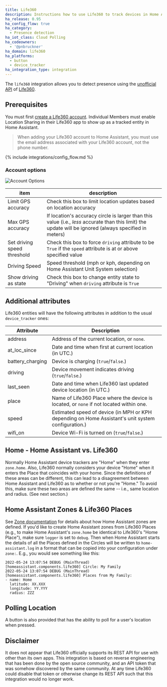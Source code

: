 ```yaml
---
title: Life360
description: Instructions how to use Life360 to track devices in Home Assistant.
ha_release: 0.95
ha_config_flow: true
ha_category:
  - Presence detection
ha_iot_class: Cloud Polling
ha_codeowners:
  - '@pnbruckner'
ha_domain: life360
ha_platforms:
  - button
  - device_tracker
ha_integration_type: integration
---
```


The `life360` integration allows you to detect presence using the [unofficial API](#disclaimer) of [Life360](https://www.life360.com/).

## Prerequisites

You must first [create a Life360 account](https://app.life360.com/sign-up).
Individual Members must enable Location Sharing in their Life360 app to show up as a tracked entity in Home Assistant.

> When adding your Life360 account to Home Assistant, you must use the email address associated with your Life360 account, not the phone number.

{% include integrations/config_flow.md %}

### Account options

![Account Options](/images/integrations/life360/integration_options.png)

item | description
-|-
Limit GPS accuracy | Check this box to limit location updates based on location accuracy
Max GPS accuracy | If location's accuracy circle is larger than this value (i.e., _less_ accurate than this limit) the update will be ignored (always specified in meters)
Set driving speed threshold | Check this box to force `driving` attribute to be `True` if the `speed` attribute is at or above specified value
Driving Speed | Speed threshold (mph or kph, depending on Home Assistant Unit System selection)
Show driving as state | Check this box to change entity state to "Driving" when `driving` attribute is `True`

## Additional attributes

Life360 entities will have the following attributes in addition to the usual `device_tracker` ones:

| Attribute        | Description                                                                                        |
| ---------------- | -------------------------------------------------------------------------------------------------- |
| address          | Address of the current location, or `none`.                                                        |
| at_loc_since     | Date and time when first at current location (in UTC.)                                             |
| battery_charging | Device is charging (`true`/`false`.)                                                               |
| driving          | Device movement indicates driving (`true`/`false`.)                                                |
| last_seen        | Date and time when Life360 last updated device location (in UTC.)                                  |
| place            | Name of Life360 Place where the device is located, or `none` if not located within one.            |
| speed            | Estimated speed of device (in MPH or KPH depending on Home Assistant's unit system configuration.) |
| wifi_on          | Device Wi-Fi is turned on (`true`/`false`.)                                                        |

## Home - Home Assistant vs. Life360

Normally Home Assistant device trackers are "Home" when they enter `zone.home`. Also, Life360 normally considers your device "Home" when it enters the Place that coincides with your home. Since the definitions of these areas can be different, this can lead to a disagreement between Home Assistant and Life360 as to whether or not you're "Home." To avoid this, make sure these two areas are defined the same -- i.e., same location and radius. (See next section.)

## Home Assistant Zones & Life360 Places

See [Zone documentation](/integrations/zone/#home-zone) for details about how Home Assistant zones are defined. If you'd like to create Home Assistant zones from Life360 Places (e.g., to make Home Assistant's `zone.home` be identical to Life360's "Home Place"), make sure `logger` is set to `debug`. Then when Home Assistant starts the details of all the Places defined in the Circles will be written to `home-assistant.log` in a format that can be copied into your configuration under `zone:`. E.g., you would see something like this:

```text
2022-05-24 13:07:54 DEBUG (MainThread) [homeassistant.components.life360] Circle: My Family
2022-05-24 13:07:54 DEBUG (MainThread) [homeassistant.components.life360] Places from My Family:
- name: Home
  latitude: XX.XXX
  longitude: YY.YYY
  radius: ZZZ
```

## Polling Location

A button is also provided that has the ability to poll for a user's location when pressed.

## Disclaimer

It does not appear that Life360 officially supports its REST API for use with other than its own apps. This integration is based on reverse engineering that has been done by the open source community, and an API token that was somehow discovered by the same community. At any time Life360 could disable that token or otherwise change its REST API such that this integration would no longer work.

